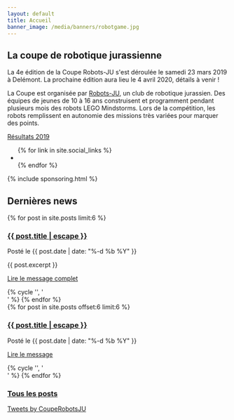 ```yaml
---
layout: default
title: Accueil
banner_image: /media/banners/robotgame.jpg
---
```


<section class="container-fluid home-section">
<div class="row">
<div class="col-md-3 col-md-push-3" markdown="1">

<h2 class="motto">La coupe de robotique jurassienne</h2>

La 4e édition de la Coupe Robots-JU s'est déroulée le samedi 23 mars 2019 à Delémont.
La prochaine édition aura lieu le 4 avril 2020, détails à venir !

La Coupe est organisée par [Robots-JU](https://robots-ju.ch/), un club de robotique jurassien.
Des équipes de jeunes de 10 à 16 ans construisent et programment pendant plusieurs mois des robots LEGO Mindstorms.
Lors de la compétition, les robots remplissent en autonomie des missions très variées pour marquer des points.

<div class="links">
  <a class="btn btn-lg btn-primary" href="/resultats/2019"><i class="fa fa-tasks" aria-hidden="true"></i> Résultats 2019</a>
</div>

<div class="links">
  <ul class="list-inline social">
      {% for link in site.social_links %}
      <li><a href="{{ link.url }}" title="{{ link.title }}"><span class="fa fa-{{ link.icon }}"></span></a></li>
      {% endfor %}
  </ul>
</div>

</div>
    <div class="col-md-6 col-md-push-3">
        <div class="picture-wall wall-right">
            <div class="pic-col">
                <div class="pic-line">
                    <div class="pic" style="background-image: url(/media/mosaic/home1.jpg);"></div>
                    <div class="pic g2" style="background-image: url(/media/mosaic/home2.jpg);"></div>
                </div>
                <div class="pic-line g2">
                    <div class="pic g2" style="background-image: url(/media/mosaic/home3.jpg);"></div>
                    <div class="pic" style="background-image: url(/media/mosaic/home4.jpg);"></div>
                </div>
                <div class="pic-line">
                    <div class="pic" style="background-image: url(/media/mosaic/home5.jpg);"></div>
                    <div class="pic" style="background-image: url(/media/mosaic/home6.jpg);"></div>
                </div>
            </div>
        </div>
    </div>
</div>
</section>

{% include sponsoring.html %}

<div class="container page">
    <div class="row">
        <section class="col-md-8">
            <h2>Dernières news</h2>
            <div class="row">
                {% for post in site.posts limit:6 %}
                <article class="col-md-6">
                    <h3><a href="{{ post.url }}">{{ post.title | escape }}</a></h3>
                    <p>Posté le {{ post.date | date: "%-d %b %Y" }}</p>
                    {{ post.excerpt }}
                    <p><a href="{{ post.url }}">Lire le message complet <i class="fa fa-arrow-right"></i></a></p>
                </article>
                {% cycle '', '</div><div class="row">' %}
                {% endfor %}
            </div>
            <div class="row">
                {% for post in site.posts offset:6 limit:6 %}
                <article class="col-md-6">
                    <h3><a href="{{ post.url }}">{{ post.title | escape }}</a></h3>
                    <p>Posté le {{ post.date | date: "%-d %b %Y" }}</p>
                    <p><a href="{{ post.url }}">Lire le message <i class="fa fa-arrow-right"></i></a></p>
                </article>
                {% cycle '', '</div><div class="row">' %}
                {% endfor %}
            </div>
            <h3><i class="fa fa-list"></i> <a href="/tous-les-posts">Tous les posts</a></h3>
        </section>
        <section class="col-md-4">
            <a class="twitter-timeline" data-lang="fr" data-height="2000" href="https://twitter.com/CoupeRobotsJU">Tweets by CoupeRobotsJU</a>
        </section>
    </div>
</div>

<script async src="https://platform.twitter.com/widgets.js" charset="utf-8"></script>
